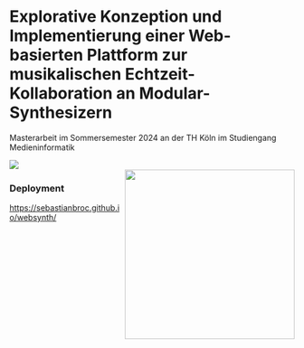 # Explorative Konzeption und Implementierung einer Web-basierten Plattform zur musikalischen Echtzeit-Kollaboration an Modular-Synthesizern
Masterarbeit im Sommersemester 2024 an der TH Köln im Studiengang Medieninformatik

<img align="left" src="https://github.com/user-attachments/assets/5b2ca119-95e5-47d3-b5e7-84a4c00514d3">
<br clear="left"/>

<img width="300" align="right" src="https://github.com/sebastianbroc/websynth/assets/63352229/8a731d5a-95dc-42da-81fe-cc67ab6baa50">

### Deployment
https://sebastianbroc.github.io/websynth/
